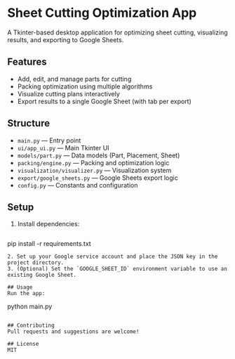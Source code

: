 # Sheet Cutting Optimization App

A Tkinter-based desktop application for optimizing sheet cutting, visualizing results, and exporting to Google Sheets.

## Features
- Add, edit, and manage parts for cutting
- Packing optimization using multiple algorithms
- Visualize cutting plans interactively
- Export results to a single Google Sheet (with tab per export)

## Structure
- `main.py` — Entry point
- `ui/app_ui.py` — Main Tkinter UI
- `models/part.py` — Data models (Part, Placement, Sheet)
- `packing/engine.py` — Packing and optimization logic
- `visualization/visualizer.py` — Visualization system
- `export/google_sheets.py` — Google Sheets export logic
- `config.py` — Constants and configuration

## Setup
1. Install dependencies:
   ```
pip install -r requirements.txt
   ```
2. Set up your Google service account and place the JSON key in the project directory.
3. (Optional) Set the `GOOGLE_SHEET_ID` environment variable to use an existing Google Sheet.

## Usage
Run the app:
```
python main.py
```

## Contributing
Pull requests and suggestions are welcome!

## License
MIT
